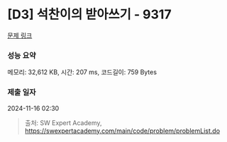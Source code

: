 # [D3] 석찬이의 받아쓰기 - 9317 

[문제 링크](https://swexpertacademy.com/main/code/problem/problemDetail.do?contestProbId=AW-hOY5KeEIDFAVg) 

### 성능 요약

메모리: 32,612 KB, 시간: 207 ms, 코드길이: 759 Bytes

### 제출 일자

2024-11-16 02:30



> 출처: SW Expert Academy, https://swexpertacademy.com/main/code/problem/problemList.do